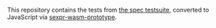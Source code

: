 This repository contains the tests from [the spec
testsuite](https://github.com/WebAssembly/spec/tree/master/ml-proto/test),
converted to JavaScript via
[sexpr-wasm-prototype](https://github.com/WebAssembly/sexpr-wasm-prototype).
